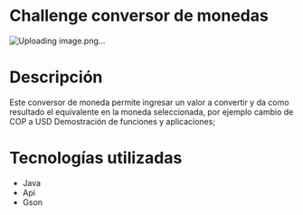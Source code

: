 # Challenge conversor de monedas

![Uploading image.png…]()
 
# Descripción 
Este conversor de moneda permite ingresar un valor a convertir y da como resultado el equivalente en la moneda seleccionada, por ejemplo cambio de COP a USD 
Demostración de funciones y aplicaciones; 

# Tecnologías utilizadas
* Java
* Api
* Gson 
